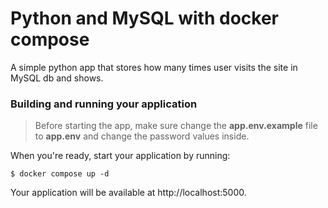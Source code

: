 # Python and MySQL with docker compose

A simple python app that stores how many times user visits the site in MySQL db and shows.

### Building and running your application

>Before starting the app, make sure change the **app.env.example** file to **app.env** and change the password values inside.

When you're ready, start your application by running:

`$ docker compose up -d`

Your application will be available at http://localhost:5000.
